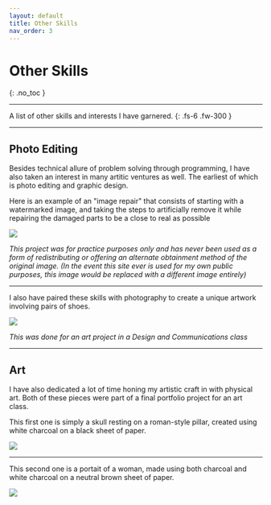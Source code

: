 ```yaml
---
layout: default
title: Other Skills
nav_order: 3
---
```


# Other Skills
{: .no_toc }

---

A list of other skills and interests I have garnered.
{: .fs-6 .fw-300 }

---

## Photo Editing

Besides technical allure of problem solving through programming, I have also taken an interest in many artitic ventures as well. The earliest of which is photo editing and graphic design.

Here is an example of an "image repair" that consists of starting with a watermarked image, and taking the steps to artificially remove it while repairing the damaged parts to be a close to real as possible

![](../../assets/images/Arnold-edit.jpg)

*This project was for practice purposes only and has never been used as a form of redistributing or offering an alternate obtainment method of the original image. (In the event this site ever is used for my own public purposes, this image would be replaced with a different image entirely)*

---

I also have paired these skills with photography to create a unique artwork involving pairs of shoes.

![](../../assets/images/shounity.png)

*This was done for an art project in a Design and Communications class*


---

## Art

I have also dedicated a lot of time honing my artistic craft in with physical art. Both of these pieces were part of a final portfolio project for an art class.

This first one is simply a skull resting on a roman-style pillar, created using white charcoal on a black sheet of paper.

![](../../assets/images/5-Finished-Skull.png)

---

This second one is a portait of a woman, made using both charcoal and white charcoal on a neutral brown sheet of paper.

![](../../assets/images/6-Finished-Portrait.jpg)

